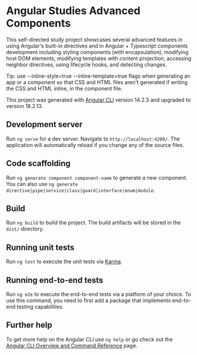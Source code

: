 # Angular Studies Advanced Components

This self-directed study project showcases several advanced features in using Angular's built-in directives and in Angular + Typescript components development including styling components (with encapsulation), modifying host DOM elements, modifying templates with content projection, accessing neighbor directives, using lifecycle hooks, and detecting changes.

Tip: use --inline-style=true --inline-template=true flags when generating an app or a component so that CSS and HTML files aren't generated if writing the CSS and HTML inline, in the component file.

This project was generated with [Angular CLI](https://github.com/angular/angular-cli) version 14.2.3 and upgraded to version 18.2.13.

## Development server

Run `ng serve` for a dev server. Navigate to `http://localhost:4200/`. The application will automatically reload if you change any of the source files.

## Code scaffolding

Run `ng generate component component-name` to generate a new component. You can also use `ng generate directive|pipe|service|class|guard|interface|enum|module`.

## Build

Run `ng build` to build the project. The build artifacts will be stored in the `dist/` directory.

## Running unit tests

Run `ng test` to execute the unit tests via [Karma](https://karma-runner.github.io).

## Running end-to-end tests

Run `ng e2e` to execute the end-to-end tests via a platform of your choice. To use this command, you need to first add a package that implements end-to-end testing capabilities.

## Further help

To get more help on the Angular CLI use `ng help` or go check out the [Angular CLI Overview and Command Reference](https://angular.io/cli) page.
